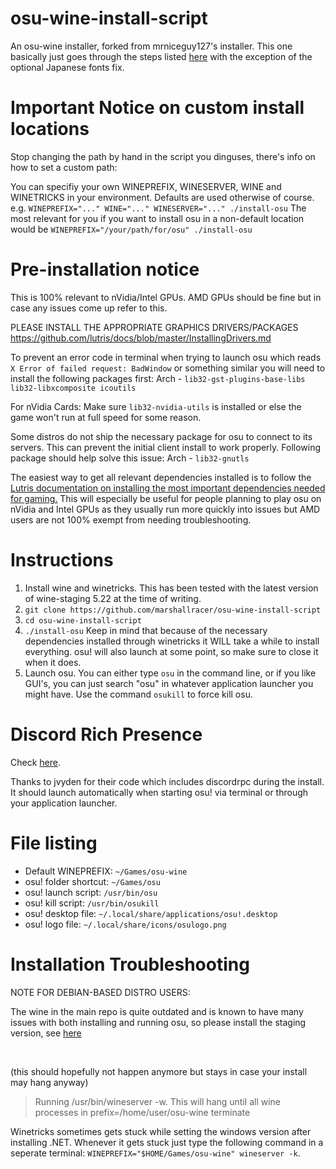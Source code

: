 # osu-wine-install-script

An osu-wine installer, forked from mrniceguy127's installer. This one basically just goes through the steps listed [here](https://osu.ppy.sh/community/forums/topics/367783) with the exception of the optional Japanese fonts fix.

# Important Notice on custom install locations
Stop changing the path by hand in the script you dinguses, there's info on how to set a custom path:

You can specifiy your own WINEPREFIX, WINESERVER, WINE and WINETRICKS in your environment. Defaults are used otherwise of course. e.g. `WINEPREFIX="..." WINE="..." WINESERVER="..." ./install-osu`
The most relevant for you if you want to install osu in a non-default location would be `WINEPREFIX="/your/path/for/osu" ./install-osu`



# Pre-installation notice
This is 100% relevant to nVidia/Intel GPUs. AMD GPUs should be fine but in case any issues come up refer to this.

PLEASE INSTALL THE APPROPRIATE GRAPHICS DRIVERS/PACKAGES
https://github.com/lutris/docs/blob/master/InstallingDrivers.md

To prevent an error code in terminal when trying to launch osu which reads `X Error of failed request: BadWindow` or something similar you will need to install the following packages first:
Arch - `lib32-gst-plugins-base-libs lib32-libxcomposite icoutils`

For nVidia Cards:
Make sure `lib32-nvidia-utils` is installed or else the game won't run at full speed for some reason.

Some distros do not ship the necessary package for osu to connect to its servers. This can prevent the initial client install to work properly.
Following package should help solve this issue:
Arch - `lib32-gnutls`

The easiest way to get all relevant dependencies installed is to follow the [Lutris documentation on installing the most important dependencies needed for gaming.](https://github.com/lutris/docs/blob/master/WineDependencies.md) This will especially be useful for people planning to play osu on nVidia and Intel GPUs as they usually run more quickly into issues but AMD users are not 100% exempt from needing troubleshooting.



# Instructions

1. Install wine and winetricks. This has been tested with the latest version of wine-staging 5.22 at the time of writing.
2. `git clone https://github.com/marshallracer/osu-wine-install-script`
3. `cd osu-wine-install-script`
4. `./install-osu` Keep in mind that because of the necessary dependencies installed through winetricks it WILL take a while to install everything. osu! will also launch at some point, so make sure to close it when it does.
5. Launch osu. You can either type `osu` in the command line, or if you like GUI's, you can just search "osu" in whatever application launcher you might have. Use the command `osukill` to force kill osu.


# Discord Rich Presence

Check [here](https://osu.ppy.sh/community/forums/topics/1005264?start=7313104).

Thanks to jvyden for their code which includes discordrpc during the install. It should launch automatically when starting osu! via terminal or through your application launcher.

# File listing

- Default WINEPREFIX: `~/Games/osu-wine`
- osu! folder shortcut: `~/Games/osu`
- osu! launch script: `/usr/bin/osu`
- osu! kill script: `/usr/bin/osukill`
- osu! desktop file: `~/.local/share/applications/osu!.desktop`
- osu! logo file: `~/.local/share/icons/osulogo.png`


# Installation Troubleshooting

NOTE FOR DEBIAN-BASED DISTRO USERS:

The wine in the main repo is quite outdated and is known to have many issues with both installing and running osu, so please install the staging version, see [here](https://wiki.winehq.org/Debian)

<br>

(this should hopefully not happen anymore but stays in case your install may hang anyway)

> Running /usr/bin/wineserver -w. This will hang until all wine processes in prefix=/home/user/osu-wine terminate

Winetricks sometimes gets stuck while setting the windows version after installing .NET. Whenever it gets stuck just type the following command in a seperate terminal: `WINEPREFIX="$HOME/Games/osu-wine" wineserver -k`.
